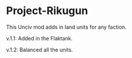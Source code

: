 # Project-Rikugun
This Unciv mod adds in land units for any faction.

v.1.1: Added in the Flaktank.

v.1.2: Balanced all the units.

